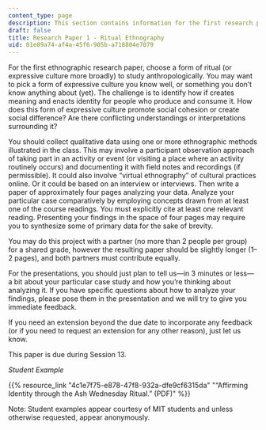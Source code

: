 ```yaml
---
content_type: page
description: This section contains information for the first research paper.
draft: false
title: Research Paper 1 - Ritual Ethnography
uid: 01e89a74-af4a-45f6-905b-a718804e7079
---
```

For the first ethnographic research paper, choose a form of ritual (or expressive culture more broadly) to study anthropologically. You may want to pick a form of expressive culture you know well, or something you don’t know anything about (yet). The challenge is to identify how if creates meaning and enacts identity for people who produce and consume it. How does this form of expressive culture promote social cohesion or create social difference? Are there conflicting understandings or interpretations surrounding it?

You should collect qualitative data using one or more ethnographic methods illustrated in the class. This may involve a participant observation approach of taking part in an activity or event (or visiting a place where an activity routinely occurs) and documenting it with field notes and recordings (if permissible). It could also involve “virtual ethnography” of cultural practices online. Or it could be based on an interview or interviews. Then write a paper of approximately four pages analyzing your data. Analyze your particular case comparatively by employing concepts drawn from at least one of the course readings. You must explicitly cite at least one relevant reading. Presenting your findings in the space of four pages may require you to synthesize some of primary data for the sake of brevity. 

You may do this project with a partner (no more than 2 people per group) for a shared grade, however the resulting paper should be slightly longer (1–2 pages), and both partners must contribute equally.

For the presentations, you should just plan to tell us—in 3 minutes or less—a bit about your particular case study and how you’re thinking about analyzing it. If you have specific questions about how to analyze your findings, please pose them in the presentation and we will try to give you immediate feedback.

If you need an extension beyond the due date to incorporate any feedback (or if you need to request an extension for any other reason), just let us know.

This paper is due during Session 13.

*Student Example*

{{% resource_link "4c1e7f75-e878-47f8-932a-dfe9cf6315da" "“Affirming Identity through the Ash Wednesday Ritual.” (PDF)" %}}

Note: Student examples appear courtesy of MIT students and unless otherwise requested, appear anonymously.